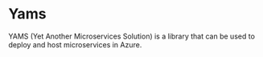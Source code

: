 # Yams
YAMS (Yet Another Microservices Solution) is a library that can be used to deploy and host microservices in Azure.
